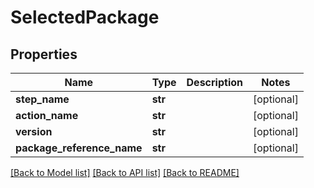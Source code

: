 # SelectedPackage

## Properties
Name | Type | Description | Notes
------------ | ------------- | ------------- | -------------
**step_name** | **str** |  | [optional] 
**action_name** | **str** |  | [optional] 
**version** | **str** |  | [optional] 
**package_reference_name** | **str** |  | [optional] 

[[Back to Model list]](../README.md#documentation-for-models) [[Back to API list]](../README.md#documentation-for-api-endpoints) [[Back to README]](../README.md)

